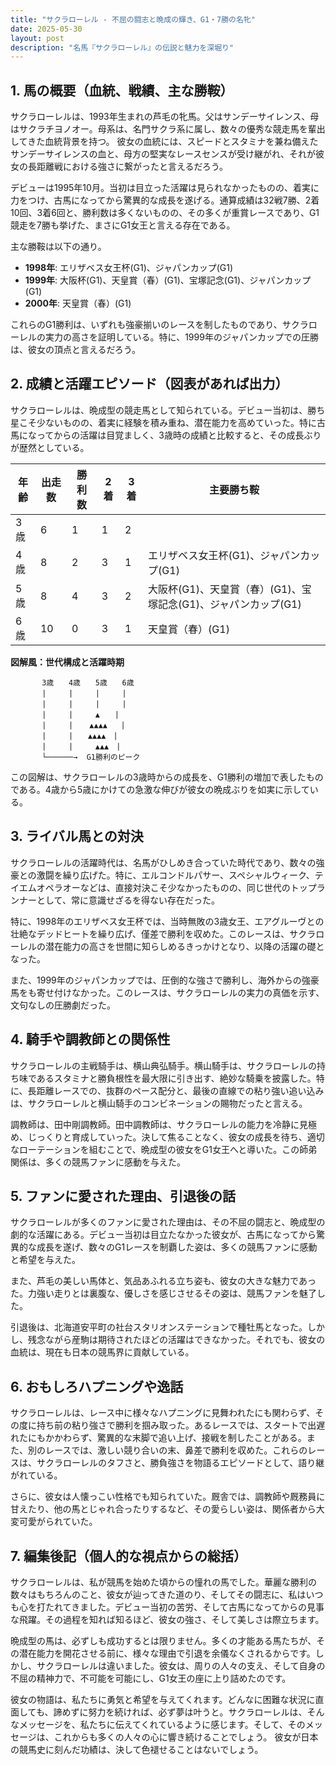 ```yaml
---
title: "サクラローレル - 不屈の闘志と晩成の輝き、G1・7勝の名牝"
date: 2025-05-30
layout: post
description: "名馬『サクラローレル』の伝説と魅力を深堀り"
---
```


## 1. 馬の概要（血統、戦績、主な勝鞍）

サクラローレルは、1993年生まれの芦毛の牝馬。父はサンデーサイレンス、母はサクラチヨノオー。母系は、名門サクラ系に属し、数々の優秀な競走馬を輩出してきた血統背景を持つ。  彼女の血統には、スピードとスタミナを兼ね備えたサンデーサイレンスの血と、母方の堅実なレースセンスが受け継がれ、それが彼女の長距離戦における強さに繋がったと言えるだろう。

デビューは1995年10月。当初は目立った活躍は見られなかったものの、着実に力をつけ、古馬になってから驚異的な成長を遂げる。通算成績は32戦7勝、2着10回、3着6回と、勝利数は多くないものの、その多くが重賞レースであり、G1競走を7勝も挙げた、まさにG1女王と言える存在である。

主な勝鞍は以下の通り。

* **1998年**:  エリザベス女王杯(G1)、ジャパンカップ(G1)
* **1999年**:  大阪杯(G1)、天皇賞（春）(G1)、宝塚記念(G1)、ジャパンカップ(G1)
* **2000年**:  天皇賞（春）(G1)

これらのG1勝利は、いずれも強豪揃いのレースを制したものであり、サクラローレルの実力の高さを証明している。特に、1999年のジャパンカップでの圧勝は、彼女の頂点と言えるだろう。


## 2. 成績と活躍エピソード（図表があれば出力）

サクラローレルは、晩成型の競走馬として知られている。デビュー当初は、勝ち星こそ少ないものの、着実に経験を積み重ね、潜在能力を高めていった。特に古馬になってからの活躍は目覚ましく、3歳時の成績と比較すると、その成長ぶりが歴然としている。

| 年齢 | 出走数 | 勝利数 | 2着 | 3着 | 主要勝ち鞍 |
|---|---|---|---|---|---|
| 3歳 | 6 | 1 | 1 | 2 |  |
| 4歳 | 8 | 2 | 3 | 1 | エリザベス女王杯(G1)、ジャパンカップ(G1) |
| 5歳 | 8 | 4 | 3 | 2 | 大阪杯(G1)、天皇賞（春）(G1)、宝塚記念(G1)、ジャパンカップ(G1) |
| 6歳 | 10 | 0 | 3 | 1 | 天皇賞（春）(G1) |


**図解風：世代構成と活躍時期**

```
       3歳　　4歳　　5歳　　6歳
       |　　　|　　　|　　　|
       |　　　|　　　|　　　|
       |　　　|　　　▲　　|
       |　　　|　  ▲▲▲▲   |
       |　　　|　　▲▲▲▲　|
       |　　　|　　　▲▲▲　|
       └──────→  G1勝利のピーク

```
この図解は、サクラローレルの3歳時からの成長を、G1勝利の増加で表したものである。4歳から5歳にかけての急激な伸びが彼女の晩成ぶりを如実に示している。


## 3. ライバル馬との対決

サクラローレルの活躍時代は、名馬がひしめき合っていた時代であり、数々の強豪との激闘を繰り広げた。特に、エルコンドルパサー、スペシャルウィーク、テイエムオペラオーなどは、直接対決こそ少なかったものの、同じ世代のトップランナーとして、常に意識せざるを得ない存在だった。

特に、1998年のエリザベス女王杯では、当時無敗の3歳女王、エアグルーヴとの壮絶なデッドヒートを繰り広げ、僅差で勝利を収めた。このレースは、サクラローレルの潜在能力の高さを世間に知らしめるきっかけとなり、以降の活躍の礎となった。

また、1999年のジャパンカップでは、圧倒的な強さで勝利し、海外からの強豪馬をも寄せ付けなかった。このレースは、サクラローレルの実力の真価を示す、文句なしの圧勝劇だった。


## 4. 騎手や調教師との関係性

サクラローレルの主戦騎手は、横山典弘騎手。横山騎手は、サクラローレルの持ち味であるスタミナと勝負根性を最大限に引き出す、絶妙な騎乗を披露した。特に、長距離レースでの、抜群のペース配分と、最後の直線での粘り強い追い込みは、サクラローレルと横山騎手のコンビネーションの賜物だったと言える。

調教師は、田中剛調教師。田中調教師は、サクラローレルの能力を冷静に見極め、じっくりと育成していった。決して焦ることなく、彼女の成長を待ち、適切なローテーションを組むことで、晩成型の彼女をG1女王へと導いた。この師弟関係は、多くの競馬ファンに感動を与えた。


## 5. ファンに愛された理由、引退後の話

サクラローレルが多くのファンに愛された理由は、その不屈の闘志と、晩成型の劇的な活躍にある。デビュー当初は目立たなかった彼女が、古馬になってから驚異的な成長を遂げ、数々のG1レースを制覇した姿は、多くの競馬ファンに感動と希望を与えた。

また、芦毛の美しい馬体と、気品あふれる立ち姿も、彼女の大きな魅力であった。力強い走りとは裏腹な、優しさを感じさせるその姿は、競馬ファンを魅了した。

引退後は、北海道安平町の社台スタリオンステーションで種牡馬となった。しかし、残念ながら産駒は期待されたほどの活躍はできなかった。それでも、彼女の血統は、現在も日本の競馬界に貢献している。


## 6. おもしろハプニングや逸話

サクラローレルは、レース中に様々なハプニングに見舞われたにも関わらず、その度に持ち前の粘り強さで勝利を掴み取った。あるレースでは、スタートで出遅れたにもかかわらず、驚異的な末脚で追い上げ、接戦を制したことがある。また、別のレースでは、激しい競り合いの末、鼻差で勝利を収めた。これらのレースは、サクラローレルのタフさと、勝負強さを物語るエピソードとして、語り継がれている。

さらに、彼女は人懐っこい性格でも知られていた。厩舎では、調教師や厩務員に甘えたり、他の馬とじゃれ合ったりするなど、その愛らしい姿は、関係者から大変可愛がられていた。


## 7. 編集後記（個人的な視点からの総括）

サクラローレルは、私が競馬を始めた頃からの憧れの馬でした。華麗な勝利の数々はもちろんのこと、彼女が辿ってきた道のり、そしてその闘志に、私はいつも心を打たれてきました。デビュー当初の苦労、そして古馬になってからの見事な飛躍。その過程を知れば知るほど、彼女の強さ、そして美しさは際立ちます。

晩成型の馬は、必ずしも成功するとは限りません。多くの才能ある馬たちが、その潜在能力を開花させる前に、様々な理由で引退を余儀なくされるからです。しかし、サクラローレルは違いました。彼女は、周りの人々の支え、そして自身の不屈の精神力で、不可能を可能にし、G1女王の座に上り詰めたのです。

彼女の物語は、私たちに勇気と希望を与えてくれます。どんなに困難な状況に直面しても、諦めずに努力を続ければ、必ず夢は叶うと。サクラローレルは、そんなメッセージを、私たちに伝えてくれているように感じます。そして、そのメッセージは、これからも多くの人々の心に響き続けることでしょう。  彼女が日本の競馬史に刻んだ功績は、決して色褪せることはないでしょう。
